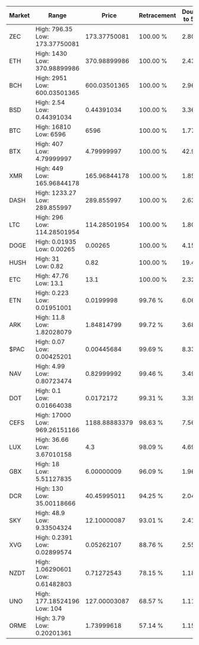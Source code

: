 | Market | Range | Price| Retracement | Doubles to 50% |
| --- | --- | --- | --- | --- |
| ZEC | High: 796.35<br />Low: 173.37750081 | 173.37750081 | 100.00 % | 2.80 |
| ETH | High: 1430<br />Low: 370.98899986 | 370.98899986 | 100.00 % | 2.43 |
| BCH | High: 2951<br />Low: 600.03501365 | 600.03501365 | 100.00 % | 2.96 |
| BSD | High: 2.54<br />Low: 0.44391034 | 0.44391034 | 100.00 % | 3.36 |
| BTC | High: 16810<br />Low: 6596 | 6596 | 100.00 % | 1.77 |
| BTX | High: 407<br />Low: 4.79999997 | 4.79999997 | 100.00 % | 42.90 |
| XMR | High: 449<br />Low: 165.96844178 | 165.96844178 | 100.00 % | 1.85 |
| DASH | High: 1233.27<br />Low: 289.855997 | 289.855997 | 100.00 % | 2.63 |
| LTC | High: 296<br />Low: 114.28501954 | 114.28501954 | 100.00 % | 1.80 |
| DOGE | High: 0.01935<br />Low: 0.00265 | 0.00265 | 100.00 % | 4.15 |
| HUSH | High: 31<br />Low: 0.82 | 0.82 | 100.00 % | 19.40 |
| ETC | High: 47.76<br />Low: 13.1 | 13.1 | 100.00 % | 2.32 |
| ETN | High: 0.223<br />Low: 0.01951001 | 0.0199998 | 99.76 % | 6.06 |
| ARK | High: 11.8<br />Low: 1.82028079 | 1.84814799 | 99.72 % | 3.68 |
| $PAC | High: 0.07<br />Low: 0.00425201 | 0.00445684 | 99.69 % | 8.33 |
| NAV | High: 4.99<br />Low: 0.80723474 | 0.82999992 | 99.46 % | 3.49 |
| DOT | High: 0.1<br />Low: 0.01664038 | 0.0172172 | 99.31 % | 3.39 |
| CEFS | High: 17000<br />Low: 969.26151166 | 1188.88883379 | 98.63 % | 7.56 |
| LUX | High: 36.66<br />Low: 3.67010158 | 4.3 | 98.09 % | 4.69 |
| GBX | High: 18<br />Low: 5.51127835 | 6.00000009 | 96.09 % | 1.96 |
| DCR | High: 130<br />Low: 35.00118666 | 40.45995011 | 94.25 % | 2.04 |
| SKY | High: 48.9<br />Low: 9.33504324 | 12.10000087 | 93.01 % | 2.41 |
| XVG | High: 0.2391<br />Low: 0.02899574 | 0.05262107 | 88.76 % | 2.55 |
| NZDT | High: 1.06290601<br />Low: 0.61482803 | 0.71272543 | 78.15 % | 1.18 |
| UNO | High: 177.18524196<br />Low: 104 | 127.00003087 | 68.57 % | 1.11 |
| ORME | High: 3.79<br />Low: 0.20201361 | 1.73999618 | 57.14 % | 1.15 |
